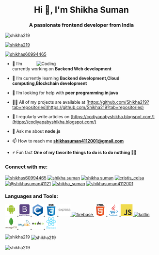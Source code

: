 
<h1 align="center">Hi 👋, I'm Shikha Suman</h1>
<h3 align="center">A passionate frontend developer from India</h3>


<p align="left"> <img src="https://komarev.com/ghpvc/?username=shikha219&label=Profile%20views&color=0e75b6&style=flat" alt="shikha219" /> </p>

<p align="left"> <a href="https://github.com/ryo-ma/github-profile-trophy"><img src="https://github-profile-trophy.vercel.app/?username=shikha219" alt="shikha219" /></a> </p>

<p align="left"> <a href="https://twitter.com/shikhas60994465" target="blank"><img src="https://img.shields.io/twitter/follow/shikhas60994465?logo=twitter&style=for-the-badge" alt="shikhas60994465" /></a> </p>
<img align="right" alt="Coding" width="400"src="https://cdn.dribbble.com/users/2004880/screenshots/8721510/media/9ab6cc281822dcc7a6514c3bc81cc97a.gif">

- 🔭 I’m currently working on **Backend Web development**

- 🌱 I’m currently learning **Backend development,Cloud computing,Blockchain development**

- 🤝 I’m looking for help with **peer programming in java**

- 👨‍💻 All of my projects are available at [https://github.com/Shikha219?tab=repositories](https://github.com/Shikha219?tab=repositories)

- 📝 I regularly write articles on [https://codiyapabyshikha.blogspot.com/](https://codiyapabyshikha.blogspot.com/)

- 💬 Ask me about **node.js**

- 📫 How to reach me **shikhasuman4112001@gmail.com**

- ⚡ Fun fact **One of my favorite things to do is to do nothing 🤷‍♀️**

<h3 align="left">Connect with me:</h3>
<p align="left">
<a href="https://twitter.com/shikhas60994465" target="blank"><img align="center" src="https://raw.githubusercontent.com/rahuldkjain/github-profile-readme-generator/master/src/images/icons/Social/twitter.svg" alt="shikhas60994465" height="30" width="40" /></a>
<a href="https://www.linkedin.com/in/shikha-suman-861847194/" target="blank"><img align="center" src="https://raw.githubusercontent.com/rahuldkjain/github-profile-readme-generator/master/src/images/icons/Social/linked-in-alt.svg" alt="shikha suman" height="30" width="40" /></a>
<a href="https://fb.com/shikha suman" target="blank"><img align="center" src="https://raw.githubusercontent.com/rahuldkjain/github-profile-readme-generator/master/src/images/icons/Social/facebook.svg" alt="shikha suman" height="30" width="40" /></a>
<a href="https://instagram.com/cristis_celsa" target="blank"><img align="center" src="https://raw.githubusercontent.com/rahuldkjain/github-profile-readme-generator/master/src/images/icons/Social/instagram.svg" alt="cristis_celsa" height="30" width="40" /></a>
<a href="https://www.hackerrank.com/@shikhasuman41121" target="blank"><img align="center" src="https://raw.githubusercontent.com/rahuldkjain/github-profile-readme-generator/master/src/images/icons/Social/hackerrank.svg" alt="@shikhasuman41121" height="30" width="40" /></a>
<a href="https://www.leetcode.com/shikha_suman" target="blank"><img align="center" src="https://raw.githubusercontent.com/rahuldkjain/github-profile-readme-generator/master/src/images/icons/Social/leet-code.svg" alt="shikha_suman" height="30" width="40" /></a>
<a href="https://auth.geeksforgeeks.org/user/shikhasuman4112001" target="blank"><img align="center" src="https://raw.githubusercontent.com/rahuldkjain/github-profile-readme-generator/master/src/images/icons/Social/geeks-for-geeks.svg" alt="shikhasuman4112001" height="30" width="40" /></a>
</p>

<h3 align="left">Languages and Tools:</h3>
<p align="left"> <a href="https://developer.android.com" target="_blank"> <img src="https://raw.githubusercontent.com/devicons/devicon/master/icons/android/android-original-wordmark.svg" alt="android" width="40" height="40"/> </a> <a href="https://getbootstrap.com" target="_blank"> <img src="https://raw.githubusercontent.com/devicons/devicon/master/icons/bootstrap/bootstrap-plain-wordmark.svg" alt="bootstrap" width="40" height="40"/> </a> <a href="https://www.cprogramming.com/" target="_blank"> <img src="https://raw.githubusercontent.com/devicons/devicon/master/icons/c/c-original.svg" alt="c" width="40" height="40"/> </a> <a href="https://www.w3schools.com/css/" target="_blank"> <img src="https://raw.githubusercontent.com/devicons/devicon/master/icons/css3/css3-original-wordmark.svg" alt="css3" width="40" height="40"/> </a> <a href="https://expressjs.com" target="_blank"> <img src="https://raw.githubusercontent.com/devicons/devicon/master/icons/express/express-original-wordmark.svg" alt="express" width="40" height="40"/> </a> <a href="https://firebase.google.com/" target="_blank"> <img src="https://www.vectorlogo.zone/logos/firebase/firebase-icon.svg" alt="firebase" width="40" height="40"/> </a> <a href="https://www.w3.org/html/" target="_blank"> <img src="https://raw.githubusercontent.com/devicons/devicon/master/icons/html5/html5-original-wordmark.svg" alt="html5" width="40" height="40"/> </a> <a href="https://www.java.com" target="_blank"> <img src="https://raw.githubusercontent.com/devicons/devicon/master/icons/java/java-original.svg" alt="java" width="40" height="40"/> </a> <a href="https://developer.mozilla.org/en-US/docs/Web/JavaScript" target="_blank"> <img src="https://raw.githubusercontent.com/devicons/devicon/master/icons/javascript/javascript-original.svg" alt="javascript" width="40" height="40"/> </a> <a href="https://kotlinlang.org" target="_blank"> <img src="https://www.vectorlogo.zone/logos/kotlinlang/kotlinlang-icon.svg" alt="kotlin" width="40" height="40"/> </a> <a href="https://www.mongodb.com/" target="_blank"> <img src="https://raw.githubusercontent.com/devicons/devicon/master/icons/mongodb/mongodb-original-wordmark.svg" alt="mongodb" width="40" height="40"/> </a> <a href="https://www.mysql.com/" target="_blank"> <img src="https://raw.githubusercontent.com/devicons/devicon/master/icons/mysql/mysql-original-wordmark.svg" alt="mysql" width="40" height="40"/> </a> <a href="https://nodejs.org" target="_blank"> <img src="https://raw.githubusercontent.com/devicons/devicon/master/icons/nodejs/nodejs-original-wordmark.svg" alt="nodejs" width="40" height="40"/> </a> <a href="https://reactjs.org/" target="_blank"> <img src="https://raw.githubusercontent.com/devicons/devicon/master/icons/react/react-original-wordmark.svg" alt="react" width="40" height="40"/> </a> </p>

<p><img align="left" src="https://github-readme-stats.vercel.app/api/top-langs?username=shikha219&show_icons=true&locale=en&layout=compact" alt="shikha219" /></p>

<p>&nbsp;<img align="center" src="https://github-readme-stats.vercel.app/api?username=shikha219&show_icons=true&locale=en" alt="shikha219" /></p>

<p><img align="center" src="https://github-readme-streak-stats.herokuapp.com/?user=shikha219&" alt="shikha219" /></p>
